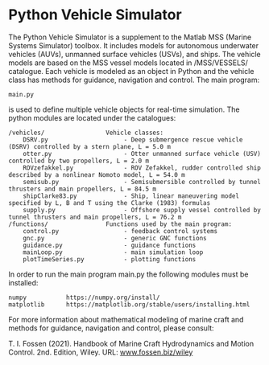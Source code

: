 # Python Vehicle Simulator

The Python Vehicle Simulator is a supplement to the Matlab MSS (Marine Systems Simulator) toolbox. It includes models for autonomous underwater vehicles (AUVs), unmanned surface vehicles (USVs), and ships. The vehicle models are based on the MSS vessel models located in /MSS/VESSELS/ catalogue. Each vehicle is modeled as an object in Python and the vehicle class has methods for guidance, navigation and control. The main program:

    main.py  
    
is used to define multiple vehicle objects for real-time simulation. The python modules are located under the catalogues: 

    /vehicles/                 Vehicle classes:  
        DSRV.py                     - Deep submergence rescue vehicle (DSRV) controlled by a stern plane, L = 5.0 m
        otter.py                    - Otter unmanned surface vehicle (USV) controlled by two propellers, L = 2.0 m
        ROVzefakkel.py              - ROV Zefakkel, rudder controlled ship described by a nonlinear Nomoto model, L = 54.0 m
        semisub.py                  - Semisubmersible controlled by tunnel thrusters and main propellers, L = 84.5 m
        shipClarke83.py             - Ship, linear maneuvering model specified by L, B and T using the Clarke (1983) formulas
        supply.py                   - Offshore supply vessel controlled by tunnel thrusters and main propellers, L = 76.2 m
    /functions/                Functions used by the main program:
        control.py                  - feedback control systems
        gnc.py                      - generic GNC functions
        guidance.py                 - guidance functions        
        mainLoop.py                 - main simulation loop
        plotTimeSeries.py           - plotting functions
        
In order to run the main program main.py the following modules must be installed:

    numpy           https://numpy.org/install/
    matplotlib      https://matplotlib.org/stable/users/installing.html

For more information about mathematical modeling of marine craft and methods for guidance, navigation and control, please consult:

T. I. Fossen (2021). Handbook of Marine Craft Hydrodynamics and Motion Control. 2nd. Edition, Wiley. 
URL: www.fossen.biz/wiley
